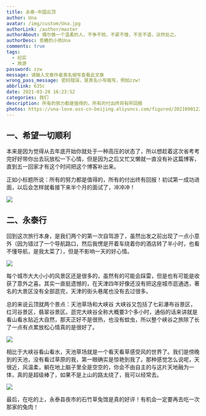 ```yaml
---
title: 永泰-中国云顶
author: Una
avatar: /img/custom/Una.jpg
authorLink: /author/master
authorAbout: 偶尔做一个温柔的人，不争不抢，不紧不慢，不言不语，淡然处之。
authorDesc: 丢糖的小孩Una
comments: true
tags:
  - 纪实
  - 旅游
password: zzw
message: 请输入文章作者真名缩写查看此文章
wrong_pass_message: 密码错误，是真名小写缩写，例如zzw!
abbrlink: 635c
date: 2021-03-28 16:23:52
categories: 我们
description: 所有的努力都是值得的，所有的付出终将有所回报
photos: https://una-love.oss-cn-beijing.aliyuncs.com/figured/202109012259961.jpg
---
```


## 一、希望一切顺利
本来是因为觉得从去年底开始你就处于一种高压的状态了，所以想趁着这次省考考完好好带你出去玩放松一下心情，但是因为之后又忙又懒就一直没有补这篇博客，直到五一回家才有这个时间把这个博客补出来。

正如小标题所说：所有的努力都是值得的，所有的付出终有回报！初试第一成功进面，以后会怎样就看接下来半个月的面试了，冲冲冲！

![](https://una-love.oss-cn-beijing.aliyuncs.com/figured/774E{K(_JJ1A_AE~3X34V)W.png)


## 二、永泰行
回到这次旅行本身，是我们两个的第一次自驾游了，虽然出发之前出现了一点小意外（因为错过了一个导航路口，然后我愣是开着车绕着你的酒店转了半小时，也看不懂导航，是我太菜了），但是不影响一天的好心情。

![](https://una-love.oss-cn-beijing.aliyuncs.com/figured/D78343790A47E4E80C0A0DB224F9BFDE.jpg)

每个城市大大小小的风景区还是很多的，虽然有的可能会踩雷，但是也有可能是收获了意外之喜。其实一直挺遗憾的，在天津四年好像还没有把这座城市逛通透，著名的大景区没有全部逛完，天津的街头巷尾也没有去过很多。

总的来说云顶就两个景点：天池草场和大峡谷
大峡谷又包括了七彩瀑布谷景区，红河谷景区，翡翠谷景区。逛完大峡谷全称大概要3个多小时，通俗的话来讲就是看山看水贴近大自然，那天正好不是很热，也没有蚊虫，所以整个峡谷之旅除了长了一点有点累放松心情真的是很好了。

![](https://una-love.oss-cn-beijing.aliyuncs.com/figured/E8AF0CE6C52DACF9B9B2127703ECBB7F.jpg)

相比于大峡谷看山看水，天池草场就是一个看天看草感受风的世界了。我们是傍晚到的天池，没有看过草原的我，第一眼确实是惊艳到我了。那种感觉怎么说呢，天很近，风温柔，躺在地上脑子里全是空空的，你会不由自主的与这片天地融为一体，真的是超级棒了，如果不是上山的路太绕了，我可以经常去。

![](https://una-love.oss-cn-beijing.aliyuncs.com/figured/31D7CEA14F9B88EAE39BED0F6E7AD705.jpg)

最后，在吃的上，永泰县夜市的石竹草兔馆是真的好评！有机会一定要再去吃一次那家的兔肉！